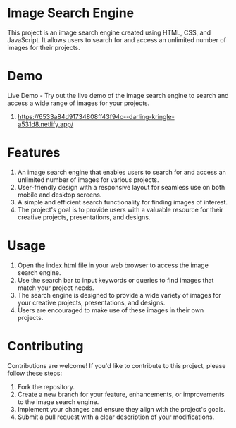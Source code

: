 # Image Search Engine

This project is an image search engine created using HTML, CSS, and JavaScript. It allows users to search for and access an unlimited number of images for their projects.

# Demo

Live Demo - Try out the live demo of the image search engine to search and access a wide range of images for your projects.
1) https://6533a84d91734808ff43f94c--darling-kringle-a531d8.netlify.app/

# Features

1) An image search engine that enables users to search for and access an unlimited number of images for various projects.
2) User-friendly design with a responsive layout for seamless use on both mobile and desktop screens.
3) A simple and efficient search functionality for finding images of interest.
4) The project's goal is to provide users with a valuable resource for their creative projects, presentations, and designs.

# Usage 

1) Open the index.html file in your web browser to access the image search engine.
2) Use the search bar to input keywords or queries to find images that match your project needs.
3) The search engine is designed to provide a wide variety of images for your creative projects, presentations, and designs.
4) Users are encouraged to make use of these images in their own projects.

# Contributing
Contributions are welcome! If you'd like to contribute to this project, please follow these steps:

1) Fork the repository.
2) Create a new branch for your feature, enhancements, or improvements to the image search engine.
3) Implement your changes and ensure they align with the project's goals.
4) Submit a pull request with a clear description of your modifications.

